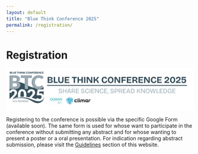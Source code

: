 ```yaml
---
layout: default
title: "Blue Think Conference 2025"
permalink: /registration/
---
```


# Registration

![BTC25 Header](/assets//images/BTC25_Header.png)

Registering to the conference is possible via the specific Google Form (available soon).
The same form is used for whose want to participate in the conference without submitting any abstract and for whose wanting to present a poster or a oral presentation.
For indication regarding abstract submission, please visit the [Guidelines](https://phdcommitee.github.io/btc2025/guidelines/) section of this website.

